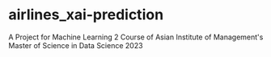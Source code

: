 # airlines_xai-prediction
A Project for Machine Learning 2 Course of Asian Institute of Management's Master of Science in Data Science 2023 
